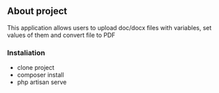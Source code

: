 
## About project

This application allows users to upload doc/docx files with variables, set values of them and convert file to PDF

### Instaliation

- clone project
- composer install
- php artisan serve
